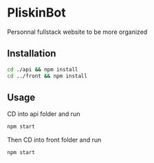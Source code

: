 # PliskinBot

Personnal fullstack website to be more organized

## Installation

```bash
cd ./api && npm install
cd ../front && npm install
```

## Usage

CD into api folder and run

```bash
npm start
```

Then CD into front folder and run

```bash
npm start
```
